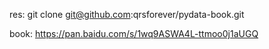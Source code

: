 res:
git clone git@github.com:qrsforever/pydata-book.git

book:
https://pan.baidu.com/s/1wq9ASWA4L-ttmoo0j1aUGQ
